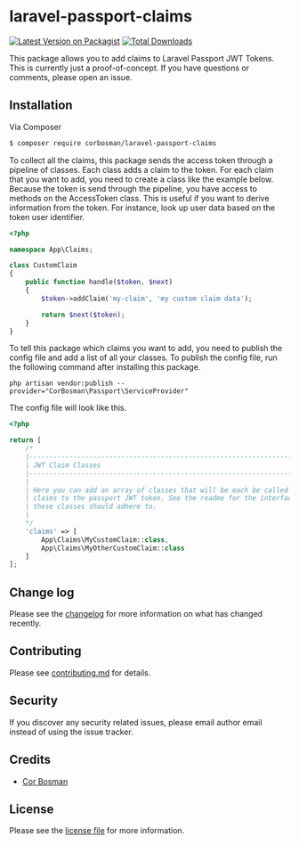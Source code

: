 # laravel-passport-claims

[![Latest Version on Packagist][ico-version]][link-packagist]
[![Total Downloads][ico-downloads]][link-downloads]

This package allows you to add claims to Laravel Passport JWT Tokens. This is currently just a proof-of-concept. If you have questions or comments, please open an issue. 

## Installation

Via Composer

``` bash
$ composer require corbosman/laravel-passport-claims
```

To collect all the claims, this package sends the access token through a pipeline of classes. Each class adds a claim to the token. For each claim that you want to add, you need to create a class like the example below. Because the token is send through the pipeline, you have access to methods on the AccessToken class. This is useful if you want to derive information from the token. For instance, look up user data based on the token user identifier.  

```php
<?php

namespace App\Claims;

class CustomClaim
{
    public function handle($token, $next)
    {
        $token->addClaim('my-claim', 'my custom claim data');

        return $next($token);
    }
}
```

To tell this package which claims you want to add, you need to publish the config file and add a list of all your classes. To publish the config file, run the following command after installing this package. 

```shell
php artisan vendor:publish --provider="CorBosman\Passport\ServiceProvider"
```

The config file will look like this.

```php
<?php

return [
    /*
    |--------------------------------------------------------------------------
    | JWT Claim Classes
    |--------------------------------------------------------------------------
    |
    | Here you can add an array of classes that will be each be called to add
    | claims to the passport JWT token. See the readme for the interface that
    | these classes should adhere to.
    |
    */
    'claims' => [
        App\Claims\MyCustomClaim::class,
        App\Claims\MyOtherCustomClaim::class
    ]
];
```

## Change log

Please see the [changelog](changelog.md) for more information on what has changed recently.

## Contributing

Please see [contributing.md](contributing.md) for details.

## Security

If you discover any security related issues, please email author email instead of using the issue tracker.

## Credits

- [Cor Bosman][link-author]

## License

Please see the [license file](license.md) for more information.

[ico-version]: https://img.shields.io/packagist/v/corbosman/laravel-passport-claims.svg?style=flat-square
[ico-downloads]: https://img.shields.io/packagist/dt/corbosman/laravel-passport-claims.svg?style=flat-square
[ico-styleci]: https://styleci.io/repos/12345678/shield

[link-packagist]: https://packagist.org/packages/corbosman/laravel-passport-claims
[link-downloads]: https://packagist.org/packages/corbosman/laravel-passport-claims
[link-styleci]: https://styleci.io/repos/12345678
[link-author]: https://github.com/corbosman
